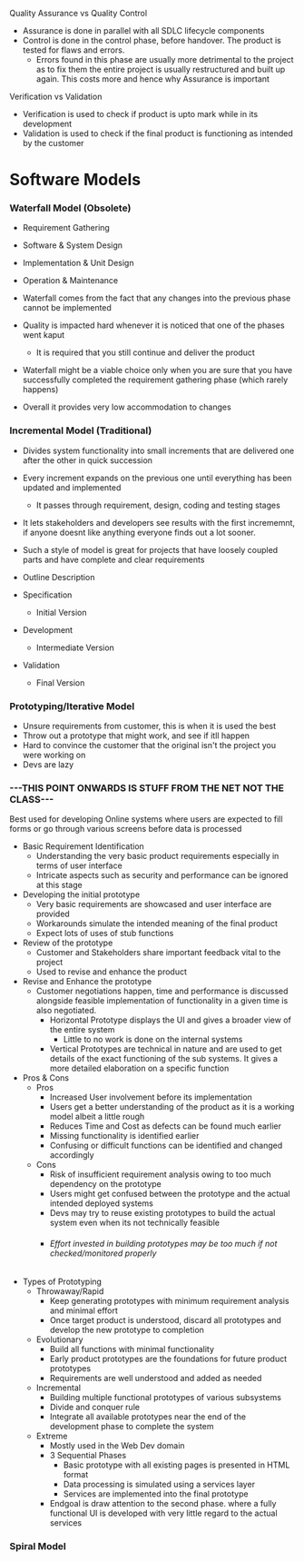 Quality Assurance vs Quality Control
- Assurance is done in parallel with all SDLC lifecycle components
- Control is done in the control phase, before handover. The product is tested for flaws and errors.
	- Errors found in this phase are usually more detrimental to the project as to fix them the entire project is usually restructured and built up again. This costs more and hence why Assurance is important

Verification vs Validation
- Verification is used to check if product is upto mark while in its development
- Validation is used to check if the final product is functioning as intended by the customer

# Software Models

### Waterfall Model (Obsolete)
- Requirement Gathering 
- Software & System Design
- Implementation & Unit Design
- Operation & Maintenance

- Waterfall comes from the fact that any changes into the previous phase cannot be implemented
- Quality is impacted hard whenever it is noticed that one of the phases went kaput
	- It is required that you still continue and deliver the product
- Waterfall might be a viable choice only when you are sure that you have successfully completed the requirement gathering phase (which rarely happens)
- Overall it provides very low accommodation to changes

### Incremental Model (Traditional)
- Divides system functionality into small increments that are delivered one after the other in quick succession
- Every increment expands on the previous one until everything has been updated and implemented
	- It passes through requirement, design, coding and testing stages
- It lets stakeholders and developers see results with the first incrememnt, if anyone doesnt like anything everyone finds out a lot sooner.
- Such a style of model is great for projects that have loosely coupled parts and have complete and clear requirements

- Outline Description
- Specification
	- Initial Version
- Development
	- Intermediate Version
- Validation
	- Final Version

### Prototyping/Iterative Model
- Unsure requirements from customer, this is when it is used the best
- Throw out a prototype that might work, and see if itll happen
- Hard to convince the customer that the original isn't the project you were working on
- Devs are lazy

### ---THIS POINT ONWARDS IS STUFF FROM THE NET NOT THE CLASS---
Best used for developing Online systems where users are expected to fill forms or go through various screens before data is processed
- Basic Requirement Identification
	- Understanding the very basic product requirements especially in terms of user interface
	- Intricate aspects such as security and performance can be ignored at this stage
- Developing the initial prototype
	- Very basic requirements are showcased and user interface are provided
	- Workarounds simulate the intended meaning of the final product
	- Expect lots of uses of stub functions
- Review of the prototype
	- Customer and Stakeholders share important feedback vital to the project 
	- Used to revise and enhance the product
- Revise and Enhance the prototype
	- Customer negotiations happen, time and performance is discussed alongside feasible implementation of functionality in a given time is also negotiated.
		- Horizontal Prototype displays the UI and gives a broader view of the entire system
			- Little to no work is done on the internal systems
		- Vertical Prototypes are technical in nature and are used to get details of the exact functioning of the sub systems. It gives a more detailed elaboration on a specific function
- Pros & Cons
	- Pros
		- Increased User involvement before its implementation
		- Users get a better understanding of the product as it is a working model albeit a little rough
		- Reduces Time and Cost as defects can be found much earlier
		- Missing functionality is identified earlier
		- Confusing or difficult functions can be identified and changed accordingly
	- Cons
		- Risk of insufficient requirement analysis owing to too much dependency on the prototype
		- Users might get confused between the prototype and the actual intended deployed systems
		- Devs may try to reuse existing prototypes to build the actual system even when its not technically feasible
		- ###### Effort invested in building prototypes may be too much if not checked/monitored properly
- Types of Prototyping
	- Throwaway/Rapid
		- Keep generating prototypes with minimum requirement analysis and minimal effort
		- Once target product is understood, discard all prototypes and develop the new prototype to completion
	- Evolutionary
		- Build all functions with minimal functionality 
		- Early product prototypes are the foundations for future product prototypes
		- Requirements are well understood and added as needed
	- Incremental
		- Building multiple functional prototypes of various subsystems
		- Divide and conquer rule 
		- Integrate all available prototypes near the end of the development phase to complete the system
	- Extreme
		- Mostly used in the Web Dev domain
		- 3 Sequential Phases
			- Basic prototype with all existing pages is presented in HTML format
			- Data processing is simulated using a services layer
			- Services are implemented into the final prototype 
		- Endgoal is draw attention to the second phase. where a fully functional UI is developed with very little regard to the actual services

### Spiral Model



